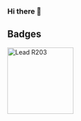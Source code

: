 ### Hi there 👋

## Badges

[<img src="https://certificates.researchertraining.cloud.edu.au/static/instructor.svg" width="150px" title="Lead R203">](https://certificates.researchertraining.cloud.edu.au/certificate/tyui)

<!--
**jangari/jangari** is a ✨ _special_ ✨ repository because its `README.md` (this file) appears on your GitHub profile.

Here are some ideas to get you started:

- 🔭 I’m currently working on ...
- 🌱 I’m currently learning ...
- 👯 I’m looking to collaborate on ...
- 🤔 I’m looking for help with ...
- 💬 Ask me about ...
- 📫 How to reach me: ...
- 😄 Pronouns: ...
- ⚡ Fun fact: ...
-->
